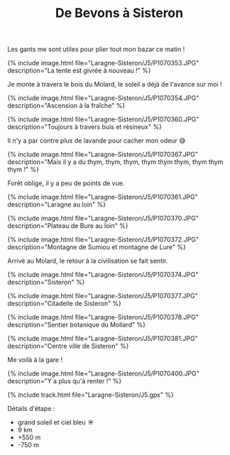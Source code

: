 ﻿---
title: "De Bevons à Sisteron"
permalink: /Laragne-Sisteron/J5/
sidebar:
  nav: "laragne_sisteron"
enable_tracks: true
---

Les gants me sont utiles pour plier tout mon bazar ce matin !

{% include image.html file="Laragne-Sisteron/J5/P1070353.JPG" description="La tente est givrée à nouveau !" %}

Je monte à travers le bois du Molard, le soleil a déjà de l'avance sur moi !

{% include image.html file="Laragne-Sisteron/J5/P1070354.JPG" description="Ascension à la fraîche" %}

{% include image.html file="Laragne-Sisteron/J5/P1070360.JPG" description="Toujours à travers buis et résineux" %}

Il n'y a par contre plus de lavande pour cacher mon odeur :sweat_smile:

{% include image.html file="Laragne-Sisteron/J5/P1070367.JPG" description="Mais il y a du thym, thym, thym, thym thym thym, thym thym thym !" %}

Forêt oblige, il y a peu de points de vue.

{% include image.html file="Laragne-Sisteron/J5/P1070361.JPG" description="Laragne au loin" %}

{% include image.html file="Laragne-Sisteron/J5/P1070370.JPG" description="Plateau de Bure au loin" %}

{% include image.html file="Laragne-Sisteron/J5/P1070372.JPG" description="Montagne de Sumiou et montagne de Lure" %}

Arrivé au Molard, le retour à la civilisation se fait sentir.

{% include image.html file="Laragne-Sisteron/J5/P1070374.JPG" description="Sisteron" %}

{% include image.html file="Laragne-Sisteron/J5/P1070377.JPG" description="Citadelle de Sisteron" %}

{% include image.html file="Laragne-Sisteron/J5/P1070378.JPG" description="Sentier botanique du Mollard" %}

{% include image.html file="Laragne-Sisteron/J5/P1070381.JPG" description="Centre ville de Sisteron" %}

Me voilà à la gare !

{% include image.html file="Laragne-Sisteron/J5/P1070400.JPG" description="Y a plus qu'à renter !" %}

{% include track.html file="Laragne-Sisteron/J5.gpx" %}

Détails d'étape :
* grand soleil et ciel bleu :sunny:
* 9 km
* +550 m
* -750 m
